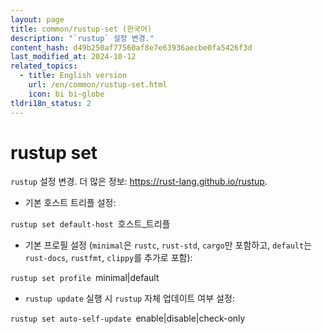 ```yaml
---
layout: page
title: common/rustup-set (한국어)
description: "`rustup` 설정 변경."
content_hash: d49b250af77560af8e7e63936aecbe0fa5426f3d
last_modified_at: 2024-10-12
related_topics:
  - title: English version
    url: /en/common/rustup-set.html
    icon: bi bi-globe
tldri18n_status: 2
---
```

# rustup set

`rustup` 설정 변경.
더 많은 정보: <https://rust-lang.github.io/rustup>.

- 기본 호스트 트리플 설정:

`rustup set default-host `<span class="tldr-var badge badge-pill bg-dark-lm bg-white-dm text-white-lm text-dark-dm font-weight-bold">호스트_트리플</span>

- 기본 프로필 설정 (`minimal`은 `rustc`, `rust-std`, `cargo`만 포함하고, `default`는 `rust-docs`, `rustfmt`, `clippy`를 추가로 포함):

`rustup set profile `<span class="tldr-var badge badge-pill bg-dark-lm bg-white-dm text-white-lm text-dark-dm font-weight-bold">minimal|default</span>

- `rustup update` 실행 시 `rustup` 자체 업데이트 여부 설정:

`rustup set auto-self-update `<span class="tldr-var badge badge-pill bg-dark-lm bg-white-dm text-white-lm text-dark-dm font-weight-bold">enable|disable|check-only</span>
